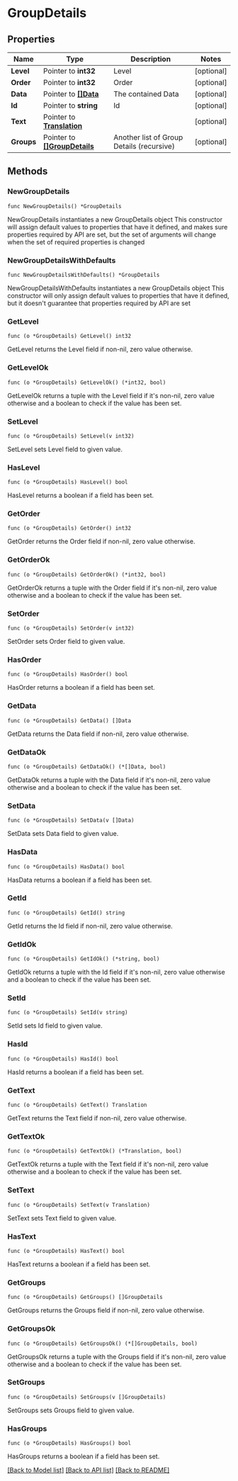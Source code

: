 # GroupDetails

## Properties

Name | Type | Description | Notes
------------ | ------------- | ------------- | -------------
**Level** | Pointer to **int32** | Level | [optional] 
**Order** | Pointer to **int32** | Order | [optional] 
**Data** | Pointer to [**[]Data**](Data.md) | The contained Data | [optional] 
**Id** | Pointer to **string** | Id | [optional] 
**Text** | Pointer to [**Translation**](Translation.md) |  | [optional] 
**Groups** | Pointer to [**[]GroupDetails**](GroupDetails.md) | Another list of Group Details (recursive) | [optional] 

## Methods

### NewGroupDetails

`func NewGroupDetails() *GroupDetails`

NewGroupDetails instantiates a new GroupDetails object
This constructor will assign default values to properties that have it defined,
and makes sure properties required by API are set, but the set of arguments
will change when the set of required properties is changed

### NewGroupDetailsWithDefaults

`func NewGroupDetailsWithDefaults() *GroupDetails`

NewGroupDetailsWithDefaults instantiates a new GroupDetails object
This constructor will only assign default values to properties that have it defined,
but it doesn't guarantee that properties required by API are set

### GetLevel

`func (o *GroupDetails) GetLevel() int32`

GetLevel returns the Level field if non-nil, zero value otherwise.

### GetLevelOk

`func (o *GroupDetails) GetLevelOk() (*int32, bool)`

GetLevelOk returns a tuple with the Level field if it's non-nil, zero value otherwise
and a boolean to check if the value has been set.

### SetLevel

`func (o *GroupDetails) SetLevel(v int32)`

SetLevel sets Level field to given value.

### HasLevel

`func (o *GroupDetails) HasLevel() bool`

HasLevel returns a boolean if a field has been set.

### GetOrder

`func (o *GroupDetails) GetOrder() int32`

GetOrder returns the Order field if non-nil, zero value otherwise.

### GetOrderOk

`func (o *GroupDetails) GetOrderOk() (*int32, bool)`

GetOrderOk returns a tuple with the Order field if it's non-nil, zero value otherwise
and a boolean to check if the value has been set.

### SetOrder

`func (o *GroupDetails) SetOrder(v int32)`

SetOrder sets Order field to given value.

### HasOrder

`func (o *GroupDetails) HasOrder() bool`

HasOrder returns a boolean if a field has been set.

### GetData

`func (o *GroupDetails) GetData() []Data`

GetData returns the Data field if non-nil, zero value otherwise.

### GetDataOk

`func (o *GroupDetails) GetDataOk() (*[]Data, bool)`

GetDataOk returns a tuple with the Data field if it's non-nil, zero value otherwise
and a boolean to check if the value has been set.

### SetData

`func (o *GroupDetails) SetData(v []Data)`

SetData sets Data field to given value.

### HasData

`func (o *GroupDetails) HasData() bool`

HasData returns a boolean if a field has been set.

### GetId

`func (o *GroupDetails) GetId() string`

GetId returns the Id field if non-nil, zero value otherwise.

### GetIdOk

`func (o *GroupDetails) GetIdOk() (*string, bool)`

GetIdOk returns a tuple with the Id field if it's non-nil, zero value otherwise
and a boolean to check if the value has been set.

### SetId

`func (o *GroupDetails) SetId(v string)`

SetId sets Id field to given value.

### HasId

`func (o *GroupDetails) HasId() bool`

HasId returns a boolean if a field has been set.

### GetText

`func (o *GroupDetails) GetText() Translation`

GetText returns the Text field if non-nil, zero value otherwise.

### GetTextOk

`func (o *GroupDetails) GetTextOk() (*Translation, bool)`

GetTextOk returns a tuple with the Text field if it's non-nil, zero value otherwise
and a boolean to check if the value has been set.

### SetText

`func (o *GroupDetails) SetText(v Translation)`

SetText sets Text field to given value.

### HasText

`func (o *GroupDetails) HasText() bool`

HasText returns a boolean if a field has been set.

### GetGroups

`func (o *GroupDetails) GetGroups() []GroupDetails`

GetGroups returns the Groups field if non-nil, zero value otherwise.

### GetGroupsOk

`func (o *GroupDetails) GetGroupsOk() (*[]GroupDetails, bool)`

GetGroupsOk returns a tuple with the Groups field if it's non-nil, zero value otherwise
and a boolean to check if the value has been set.

### SetGroups

`func (o *GroupDetails) SetGroups(v []GroupDetails)`

SetGroups sets Groups field to given value.

### HasGroups

`func (o *GroupDetails) HasGroups() bool`

HasGroups returns a boolean if a field has been set.


[[Back to Model list]](../README.md#documentation-for-models) [[Back to API list]](../README.md#documentation-for-api-endpoints) [[Back to README]](../README.md)


